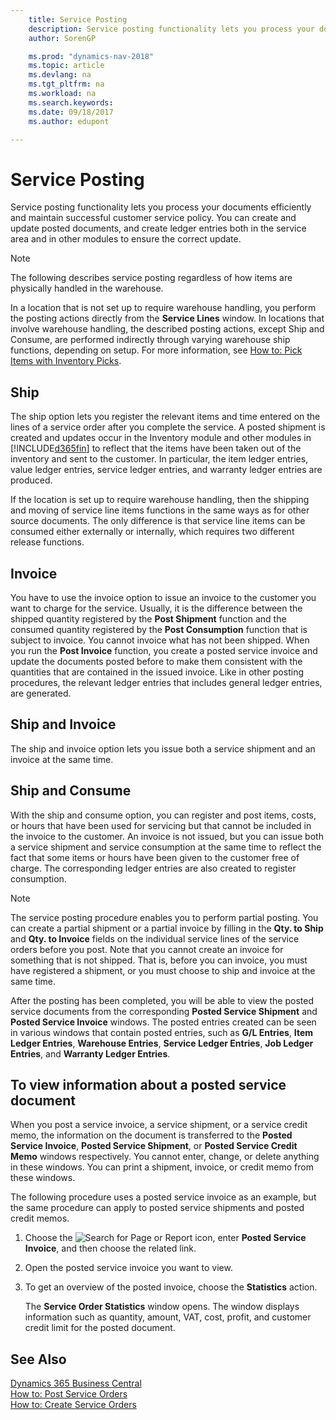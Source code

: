 ```yaml
---
    title: Service Posting 
    description: Service posting functionality lets you process your documents efficiently and maintain successful customer service policy. You can create and update posted documents, and create ledger entries both in the service area and in other modules to ensure the correct update.
    author: SorenGP

    ms.prod: "dynamics-nav-2018"
    ms.topic: article
    ms.devlang: na
    ms.tgt_pltfrm: na
    ms.workload: na
    ms.search.keywords:
    ms.date: 09/18/2017
    ms.author: edupont

---
```

# Service Posting
Service posting functionality lets you process your documents efficiently and maintain successful customer service policy. You can create and update posted documents, and create ledger entries both in the service area and in other modules to ensure the correct update.  

> [!NOTE]  
>  The following describes service posting regardless of how items are physically handled in the warehouse.  
>   
>  In a location that is not set up to require warehouse handling, you perform the posting actions directly from the **Service Lines** window. In locations that involve warehouse handling, the described posting actions, except Ship and Consume, are performed indirectly through varying warehouse ship functions, depending on setup. For more information, see [How to: Pick Items with Inventory Picks](warehouse-how-to-pick-items-with-inventory-picks.md).  

## Ship  
The ship option lets you register the relevant items and time entered on the lines of a service order after you complete the service. A posted shipment is created and updates occur in the Inventory module and other modules in [!INCLUDE[d365fin](includes/d365fin_md.md)] to reflect that the items have been taken out of the inventory and sent to the customer. In particular, the item ledger entries, value ledger entries, service ledger entries, and warranty ledger entries are produced.  

If the location is set up to require warehouse handling, then the shipping and moving of service line items functions in the same ways as for other source documents. The only difference is that service line items can be consumed either externally or internally, which requires two different release functions.

## Invoice  
You have to use the invoice option to issue an invoice to the customer you want to charge for the service. Usually, it is the difference between the shipped quantity registered by the **Post Shipment** function and the consumed quantity registered by the **Post Consumption** function that is subject to invoice. You cannot invoice what has not been shipped. When you run the **Post Invoice** function, you create a posted service invoice and update the documents posted before to make them consistent with the quantities that are contained in the issued invoice. Like in other posting procedures, the relevant ledger entries that includes general ledger entries, are generated.  

## Ship and Invoice  
The ship and invoice option lets you issue both a service shipment and an invoice at the same time.  

## Ship and Consume  
With the ship and consume option, you can register and post items, costs, or hours that have been used for servicing but that cannot be included in the invoice to the customer. An invoice is not issued, but you can issue both a service shipment and service consumption at the same time to reflect the fact that some items or hours have been given to the customer free of charge. The corresponding ledger entries are also created to register consumption.  

> [!NOTE]  
>  The service posting procedure enables you to perform partial posting. You can create a partial shipment or a partial invoice by filling in the **Qty. to Ship** and **Qty. to Invoice** fields on the individual service lines of the service orders before you post. Note that you cannot create an invoice for something that is not shipped. That is, before you can invoice, you must have registered a shipment, or you must choose to ship and invoice at the same time.  

After the posting has been completed, you will be able to view the posted service documents from the corresponding **Posted Service Shipment** and **Posted Service Invoice** windows. The posted entries created can be seen in various windows that contain posted entries, such as **G/L Entries**, **Item Ledger Entries**, **Warehouse Entries**, **Service Ledger Entries**, **Job Ledger Entries**, and **Warranty Ledger Entries**.  

## To view information about a posted service document  
When you post a service invoice, a service shipment, or a service credit memo, the information on the document is transferred to the **Posted Service Invoice**, **Posted Service Shipment**, or **Posted Service Credit Memo** windows respectively. You cannot enter, change, or delete anything in these windows. You can print a shipment, invoice, or credit memo from these windows.  

The following procedure uses a posted service invoice as an example, but the same procedure can apply to posted service shipments and posted credit memos.  

1. Choose the ![Search for Page or Report](media/ui-search/search_small.png "Search for Page or Report icon") icon, enter **Posted Service Invoice**, and then choose the related link.  
2. Open the posted service invoice you want to view.  
3. To get an overview of the posted invoice, choose the **Statistics** action.  

    The **Service Order Statistics** window opens. The window displays information such as quantity, amount, VAT, cost, profit, and customer credit limit for the posted document.

## See Also
[Dynamics 365 Business Central](/dynamics365/business-central/)  
[How to: Post Service Orders](service-how-to-post-service-orders.md)   
[How to: Create Service Orders](service-how-to-create-service-orders.md)
